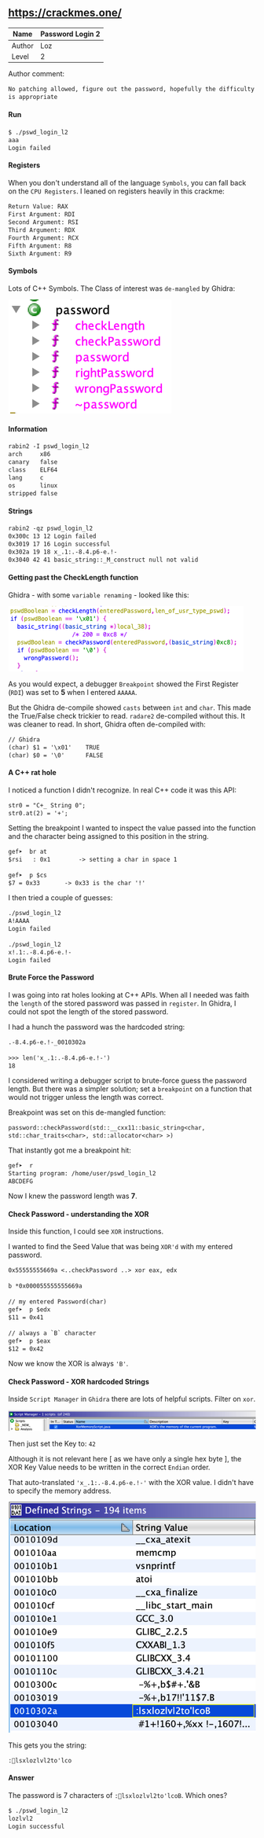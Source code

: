 ## https://crackmes.one/

Name | Password Login 2
--|--
Author  | Loz
Level  |  2

Author comment:
```
No patching allowed, figure out the password, hopefully the difficulty is appropriate
```
#### Run
```
$ ./pswd_login_l2
aaa
Login failed
```
#### Registers
When you don't understand all of the language `Symbols`, you can fall back on the `CPU Registers`.  I leaned on registers heavily in this crackme:
```
Return Value: RAX
First Argument: RDI
Second Argument: RSI
Third Argument: RDX
Fourth Argument: RCX
Fifth Argument: R8
Sixth Argument: R9
```

#### Symbols
Lots of C++ Symbols. The Class of interest was `de-mangled` by Ghidra:

![Password_class](/images/2020/02/password-class.png)

#### Information
```
rabin2 -I pswd_login_l2
arch     x86
canary   false
class    ELF64
lang     c
os       linux
stripped false
```
#### Strings
```
rabin2 -qz pswd_login_l2
0x300c 13 12 Login failed
0x3019 17 16 Login successful
0x302a 19 18 x_.1:.-8.4.p6-e.!-
0x3040 42 41 basic_string::_M_construct null not valid
```
#### Getting past the CheckLength function
Ghidra - with some `variable renaming` - looked like this:

![check_length_fn](/images/2020/02/check-length-fn.png)


As you would expect, a debugger `Breakpoint` showed the First Register (`RDI`) was set to **5** when I entered `AAAAA`.

But the Ghidra de-compile showed `casts` between `int` and `char`. This made the True/False check trickier to read.  `radare2` de-compiled without this. It was cleaner to read.  In short, Ghidra often de-compiled with:

```
// Ghidra
(char) $1 = '\x01'    TRUE
(char) $0 = '\0'      FALSE
```
#### A C++ rat hole
I noticed a function I didn't recognize. In real C++ code it was this API:
```
str0 = "C+_ String 0";
str0.at(2) = '+';
```
Setting the breakpoint I wanted to inspect the value passed into the function and the character being assigned to this position in the string.
```
gef➤  br at
$rsi   : 0x1		-> setting a char in space 1

gef➤  p $cs
$7 = 0x33		-> 0x33 is the char '!'
```
I then tried a couple of guesses:
```
./pswd_login_l2
A!AAAA
Login failed

./pswd_login_l2
x!.1:.-8.4.p6-e.!-
Login failed
```
#### Brute Force the Password
I was going into rat holes looking at C++ APIs.  When all I needed was faith the `length` of the stored password was passed in `register`.  In Ghidra, I could not spot the length of the stored password.  

I had a hunch the password was the hardcoded string:
```
.-8.4.p6-e.!-_0010302a

>>> len('x_.1:.-8.4.p6-e.!-')
18
```
I considered writing a debugger script to brute-force guess the password length.  But there was a simpler solution; set a `breakpoint` on a function that would not trigger unless the length was correct.

Breakpoint was set on this de-mangled function:
```
password::checkPassword(std::__cxx11::basic_string<char, std::char_traits<char>, std::allocator<char> >)
```
That instantly got me a breakpoint hit:
```
gef➤  r
Starting program: /home/user/pswd_login_l2
ABCDEFG
```
Now I knew the password length was **7**.

#### Check Password - understanding the XOR
Inside this function, I could see `XOR` instructions.

I wanted to find the Seed Value that was being `XOR'd` with my entered password.
```
0x55555555669a <..checkPassword ..> xor eax, edx

b *0x000055555555669a

// my entered Password(char)
gef➤  p $edx
$11 = 0x41

// always a `B` character
gef➤  p $eax
$12 = 0x42
```
Now we know the XOR is always `'B'`.
#### Check Password - XOR hardcoded Strings
Inside `Script Manager` in `Ghidra` there are lots of helpful scripts. Filter on `xor`.

![script_manager_ghidra](/images/2020/03/script-manager-ghidra.png)

Then just set the Key to:
`42`

Although it is not relevant here [ as we have only a single hex byte ], the XOR Key Value needs to be written in the correct `Endian` order.

That auto-translated `'x_.1:.-8.4.p6-e.!-'` with the XOR value.  I didn't have to specify the memory address.

![auto_xord_string](/images/2020/03/auto-xord-string.png)

This gets you the string:
```
:lsxlozlvl2to'lco
```
#### Answer
The password is 7 characters of `:lsxlozlvl2to'lcoB`.  Which ones?


```
$ ./pswd_login_l2
lozlvl2
Login successful
```

